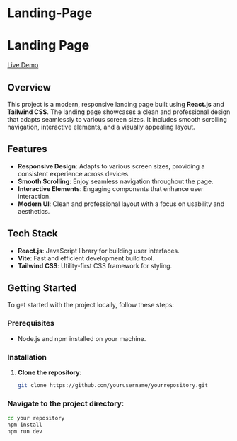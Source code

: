 # Landing-Page
# Landing Page

[Live Demo](https://aburkelandingpage.netlify.app/)

## Overview

This project is a modern, responsive landing page built using **React.js** and **Tailwind CSS**. The landing page showcases a clean and professional design that adapts seamlessly to various screen sizes. It includes smooth scrolling navigation, interactive elements, and a visually appealing layout.

## Features

- **Responsive Design**: Adapts to various screen sizes, providing a consistent experience across devices.
- **Smooth Scrolling**: Enjoy seamless navigation throughout the page.
- **Interactive Elements**: Engaging components that enhance user interaction.
- **Modern UI**: Clean and professional layout with a focus on usability and aesthetics.
  
## Tech Stack

- **React.js**: JavaScript library for building user interfaces.
- **Vite**: Fast and efficient development build tool.
- **Tailwind CSS**: Utility-first CSS framework for styling.

## Getting Started

To get started with the project locally, follow these steps:

### Prerequisites

- Node.js and npm installed on your machine.

### Installation

1. **Clone the repository**:

   ```bash
   git clone https://github.com/yourusername/yourrepository.git
   
### Navigate to the project directory:

```bash
cd your repository
npm install
npm run dev

